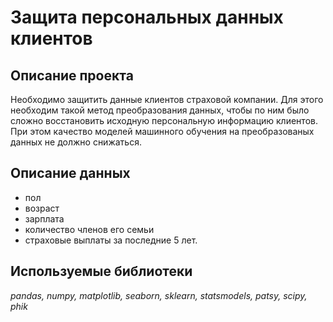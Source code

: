 # Защита персональных данных клиентов

## Описание проекта
Необходимо защитить данные клиентов страховой компании. Для этого необходим такой метод преобразования данных, чтобы по ним было сложно восстановить исходную персональную информацию клиентов. 
При этом качество моделей машинного обучения на преобразованых данных не должно снижаться. 

## Описание данных
- пол 
- возраст
- зарплата 
- количество членов его семьи
- страховые выплаты за последние 5 лет.

## Используемые библиотеки
*pandas, numpy, matplotlib, seaborn, sklearn, statsmodels, patsy, scipy, phik*
